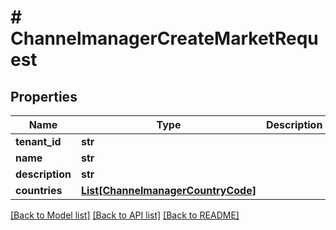 # # ChannelmanagerCreateMarketRequest


## Properties 


Name | Type | Description | Notes
------------ | ------------- | ------------- | -------------
**tenant_id**| **str** |   |
**name**| **str** |   |
**description**| **str** |   | [optional]
**countries**| [**List[ChannelmanagerCountryCode]**](ChannelmanagerCountryCode.md) |   |


[[Back to Model list]](../../README.md#models) [[Back to API list]](../../README.md#endpoints) [[Back to README]](../../README.md)

